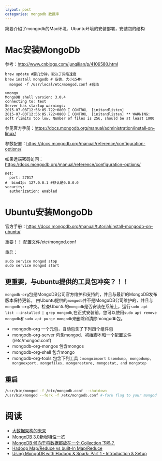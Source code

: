 ```yaml
---
layout: post
categories: mongodb 数据库
---
```


简要介绍了mongodb的Mac环境、Ubuntu环境的安装部署，安装包的结构

# Mac安装MongoDb

参考：http://www.cnblogs.com/junqilian/p/4109580.html
```
brew update #要几分钟，取决于网络速度
brew install mongodb # 安装，大小154M
  mongod -f /usr/local/etc/mongod.conf #启动
```

```
>mongo
MongoDB shell version: 3.0.4
connecting to: test
Server has startup warnings: 
2015-07-03T12:56:05.722+0800 I CONTROL  [initandlisten] 
2015-07-03T12:56:05.722+0800 I CONTROL  [initandlisten] ** WARNING: soft rlimits too low. Number of files is 256, should be at least 1000
```

参见官方手册：https://docs.mongodb.org/manual/administration/install-on-linux/

参数配置：https://docs.mongodb.org/manual/reference/configuration-options/

如果远端密码访问：
https://docs.mongodb.org/manual/reference/configuration-options/
```
net:
  port: 27017
#  bindIp: 127.0.0.1 #默认是0.0.0.0
security:
  authorization: enabled
```

# Ubuntu安装MongoDb
官方手册：https://docs.mongodb.org/manual/tutorial/install-mongodb-on-ubuntu/

重要！！ 配置文件/etc/mongod.conf

重启：
```
sudo service mongod stop
sudo service mongod start
```
## 更重要，与ubuntu提供的工具包冲突？！！

`mongodb-org`包是MongoDB公司官方维护和支持的，并且与最新的MongoDB发布版本保持更新。
由Ubuntu提供的`mongodb`并不是MongoDB公司维护的，并且与`mongodb-org`冲突。检查Ubuntu的`mongodb`是否安装在系统上，运行`sudo apt list --installed | grep mongodb`,在正式安装前，您可以使用`sudo apt remove mongodb`和`sudo apt purge mongodb`来删除和清除mongodb包。

- mongodb-org 一个元包，自动包含了下列四个组件包
- mongodb-org-server 包含mongod、初始脚本和一个配置文件(/etc/mongod.conf)
- mongodb-org-mongos 包含mongos
- mongodb-org-shell 包含mongo
- mongodb-org-tools 包含下列工具：`mongoimport bsondump, mongodump, mongoexport, mongofiles, mongorestore, mongostat, and mongotop`

## 重启
```bash
/usr/bin/mongod -f /etc/mongodb.conf --shutdown
/usr/bin/mongod --fork -f /etc/mongodb.conf #-fork flag to your mongod invocation will keep it running in the background
```


# 阅读
- [大数据架构的未来](http://www.mongoing.com/blog/post/the-future-of-big-data-architecture)
- [MongoDB 3.0新增特性一览](http://blog.sina.com.cn/s/blog_48c95a190102vedr.html)
- [MongoDB 倾向于将数据都放在一个 Collection 下吗？](https://segmentfault.com/q/1010000000589390)
- [Hadoop Map/Reduce vs built-In Map/Reduce](http://stackoverflow.com/questions/9287585/hadoop-map-reduce-vs-built-in-map-reduce)
- [Using MongoDB with Hadoop & Spark: Part 1 - Introduction & Setup](https://www.mongodb.com/blog/post/using-mongodb-hadoop-spark-part-1-introduction-setup?jmp=docs&_ga=1.46654882.46421289.1462274693)